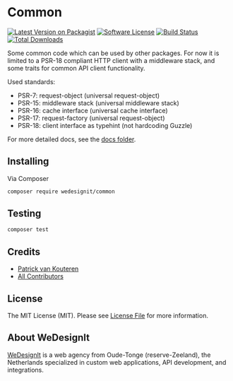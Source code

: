 # Common
[![Latest Version on Packagist][icon-version]][link-packagist]
[![Software License][icon-license]](license.md)
[![Build Status][icon-github-actions]][link-github-actions]
[![Total Downloads][icon-downloads]][link-downloads]

Some common code which can be used by other packages.
For now it is limited to a PSR-18 compliant HTTP client with a middleware stack, and some traits for common API client functionality.

Used standards:
- PSR-7: request-object (universal request-object)
- PSR-15: middleware stack (universal middleware stack)
- PSR-16: cache interface (universal cache interface)
- PSR-17: request-factory (universal request-object)
- PSR-18: client interface as typehint (not hardcoding Guzzle)

For more detailed docs, see the [docs folder](docs/index.md).

## Installing
Via Composer

``` bash
composer require wedesignit/common
```

## Testing

``` bash
composer test
```

## Credits

- [Patrick van Kouteren][link-author]
- [All Contributors][link-contributors]

## License

The MIT License (MIT). Please see [License File](license.md) for more information.

## About WeDesignIt

[WeDesignIt][link-wdi] is a web agency from Oude-Tonge (reserve-Zeeland), the Netherlands specialized in custom web applications, API development, and integrations.

[icon-version]: https://img.shields.io/packagist/v/WeDesignIt/Common?style=flat-square
[icon-license]: https://img.shields.io/badge/license-MIT-brightgreen.svg?style=flat-square
[icon-github-actions]: https://img.shields.io/github/actions/workflow/status/wedesignit/common/ci.yml?label=tests&branch=main&style=flat-square
[icon-downloads]: https://img.shields.io/packagist/dt/wedesignit/common?style=flat-square

[link-packagist]: https://packagist.org/packages/wedesignit/common
[link-github-actions]: https://github.com/wedesignit/common/actions/workflows/ci.yml
[link-downloads]: https://packagist.org/packages/wedesignit/common

[link-author]: https://github.com/pvankouteren
[link-contributors]: ../../contributors
[link-wdi]: https://www.wedesignit.nl